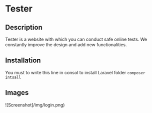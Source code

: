 <h1>Tester</h1> 
<h2>Description</h2>
<p>Tester is a website with which you can conduct safe online tests. We constantly improve the design and add new functionalities.</p>

<h2>Installation</h2>
<p>You must to write this line in consol to install Laravel folder <code>composer intsall</code></p>
    
<h2>Images</h2>
![Screenshot]/img/login.png)
